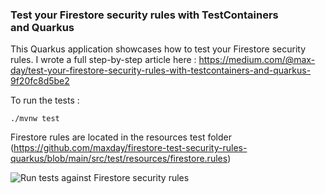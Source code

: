 ### Test your Firestore security rules with TestContainers and Quarkus

This Quarkus application showcases how to test your Firestore security rules.
I wrote a full step-by-step article here : https://medium.com/@max-day/test-your-firestore-security-rules-with-testcontainers-and-quarkus-9f20fc8d5be2

To run the tests :

```./mvnw test```

Firestore rules are located in the resources test folder (https://github.com/maxday/firestore-test-security-rules-quarkus/blob/main/src/test/resources/firestore.rules)

![Run tests against Firestore security rules](https://github.com/maxday/firestore-test-security-rules-quarkus/workflows/Run%20tests%20against%20Firestore%20security%20rules/badge.svg)